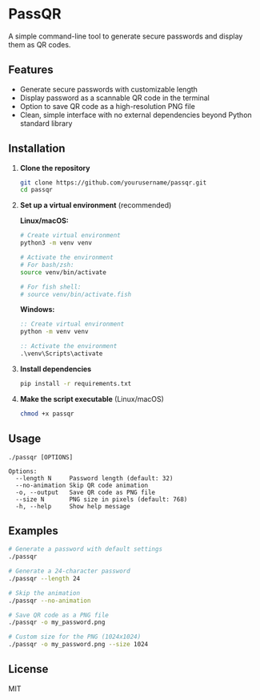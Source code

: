 # PassQR

A simple command-line tool to generate secure passwords and display them as QR codes.

## Features

- Generate secure passwords with customizable length
- Display password as a scannable QR code in the terminal
- Option to save QR code as a high-resolution PNG file
- Clean, simple interface with no external dependencies beyond Python standard library

## Installation

1. **Clone the repository**
   ```bash
   git clone https://github.com/yourusername/passqr.git
   cd passqr
   ```

2. **Set up a virtual environment** (recommended)
   
   **Linux/macOS:**
   ```bash
   # Create virtual environment
   python3 -m venv venv
   
   # Activate the environment
   # For bash/zsh:
   source venv/bin/activate
   
   # For fish shell:
   # source venv/bin/activate.fish
   ```

   **Windows:**
   ```cmd
   :: Create virtual environment
   python -m venv venv
   
   :: Activate the environment
   .\venv\Scripts\activate
   ```

3. **Install dependencies**
   ```bash
   pip install -r requirements.txt
   ```

4. **Make the script executable** (Linux/macOS)
   ```bash
   chmod +x passqr
   ```

## Usage

```
./passqr [OPTIONS]

Options:
  --length N     Password length (default: 32)
  --no-animation Skip QR code animation
  -o, --output   Save QR code as PNG file
  --size N       PNG size in pixels (default: 768)
  -h, --help     Show help message
```

## Examples

```bash
# Generate a password with default settings
./passqr

# Generate a 24-character password
./passqr --length 24

# Skip the animation
./passqr --no-animation

# Save QR code as a PNG file
./passqr -o my_password.png

# Custom size for the PNG (1024x1024)
./passqr -o my_password.png --size 1024
```

## License

MIT
